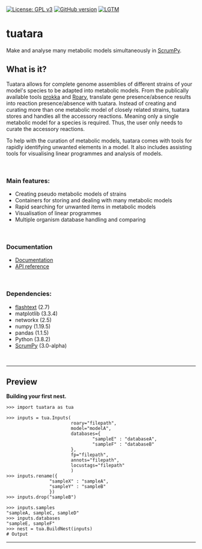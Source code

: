[![License: GPL v3](https://img.shields.io/badge/License-GPLv3-blue.svg)](https://www.gnu.org/licenses/gpl-3.0)
[![GitHub version](https://badge.fury.io/gh/CaileanCarter%2Ftuatara.js.svg)](https://github.com/CaileanCarter/tuatara.js)
[![LGTM](https://img.shields.io/lgtm/grade/python/github/CaileanCarter/tuna.svg?style=flat-square)](https://lgtm.com/projects/g/CaileanCarter/tuatara)

# tuatara

Make and analyse many metabolic models simultaneously in [ScrumPy](https://mudshark.brookes.ac.uk/ScrumPy).

## What is it?

Tuatara allows for complete genome assemblies of different strains of your model's species to be adapted into metabolic models. From the publically available tools [prokka](https://github.com/tseemann/prokka) and [Roary](https://github.com/sanger-pathogens/Roary), translate gene presence/absence results into reaction presence/absence with tuatara. Instead of creating and curating more than one metabolic model of closely related strains, tuatara stores and handles all the accessory reactions. Meaning only a single metabolic model for a species is required. Thus, the user only needs to curate the accessory reactions.

To help with the curation of metabolic models, tuatara comes with tools for rapidly identifying unwanted elements in a model. It also includes assisting tools for visualising linear programmes and analysis of models. 

<br>

### Main features:
- Creating pseudo metabolic models of strains
- Containers for storing and dealing with many metabolic models
- Rapid searching for unwanted items in metabolic models
- Visualisation of linear programmes
- Multiple organism database handling and comparing

<br>

### Documentation
- [Documentation](https://github.com/CaileanCarter/tuatara/blob/master/doc/Documentation.md)
- [API reference](https://github.com/CaileanCarter/tuatara/blob/master/doc/API%20reference.md)



<br>

### Dependencies:
- [flashtext](https://github.com/vi3k6i5/flashtext) (2.7)
- matplotlib (3.3.4)
- networkx (2.5)
- numpy (1.19.5)
- pandas (1.1.5)
- Python (3.8.2)
- [ScrumPy](https://mudshark.brookes.ac.uk/ScrumPy) (3.0-alpha)

<br>

---

## Preview

<b>Building your first nest.</b>

```
>>> import tuatara as tua

>>> inputs = tua.Inputs(
                        roary="filepath",
                        model="modelA",
                        databases={
                                "sampleE" : "databaseA",
                                "sampleF" : "databaseB"
                        },
                        fp="filepath",
                        annots="filepath",
                        locustags="filepath"
                        )
>>> inputs.rename({
                "sampleX" : "sampleA",
                "sampleY" : "sampleB"
                })
>>> inputs.drop("sampleB")

>>> inputs.samples
"sampleA, sampleC, sampleD"
>>> inputs.databases
"sampleE, sampleF"
>>> nest = tua.BuildNest(inputs)
# Output
```
---



